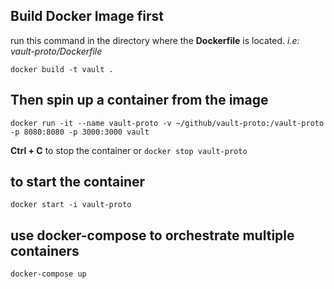 ## Build Docker Image first
run this command in the directory where the **Dockerfile** is located. 
*i.e: vault-proto/Dockerfile*

    docker build -t vault .

## Then spin up a container from the image

    docker run -it --name vault-proto -v ~/github/vault-proto:/vault-proto -p 8080:8080 -p 3000:3000 vault

  
**Ctrl + C** to stop the container or `docker stop vault-proto`  
  
## to start the container  

    docker start -i vault-proto
    
##  use docker-compose to orchestrate multiple containers
    docker-compose up

